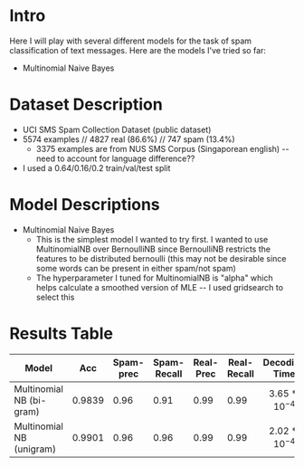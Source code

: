 # Intro
Here I will play with several different models for the task of spam classification of text messages. Here are the models I've tried so far:
* Multinomial Naive Bayes

# Dataset Description
* UCI SMS Spam Collection Dataset (public dataset)
* 5574 examples // 4827 real (86.6%) // 747 spam (13.4%)
   * 3375 examples are from NUS SMS Corpus (Singaporean english) -- need to account for language difference??
* I used a 0.64/0.16/0.2 train/val/test split

# Model Descriptions
* Multinomial Naive Bayes
   * This is the simplest model I wanted to try first. I wanted to use MultinomialNB over BernoulliNB since BernoulliNB restricts the features to be distributed bernoulli (this may not be desirable since some words can be present in either spam/not spam)
   * The hyperparameter I tuned for MultinomialNB is "alpha" which helps calculate a smoothed version of MLE -- I used gridsearch to select this

# Results Table
| Model | Acc | Spam-prec | Spam-Recall | Real-Prec | Real-Recall | Decoding Time |
| ----- | ----- | ------ | ----- | ------ | ----- | ----- |
| Multinomial NB (bi-gram) | 0.9839 | 0.96 | 0.91 | 0.99 | 0.99 | $$3.65*10^{-4}$$ |
| Multinomial NB (unigram) | 0.9901 | 0.96 | 0.96 | 0.99 | 0.99 | $$2.02*10^{-4}$$ |
